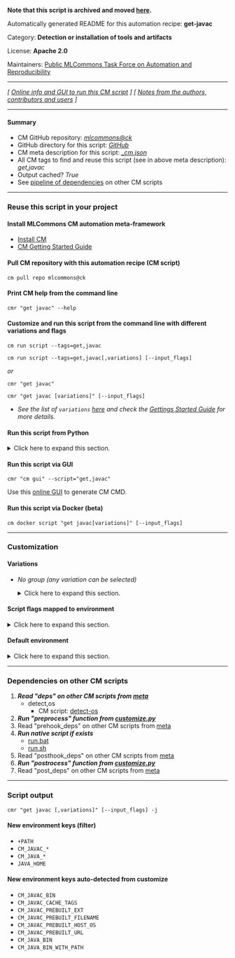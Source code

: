**Note that this script is archived and moved [here](https://github.com/mlcommons/cm4mlops/tree/main/script/get-javac).**



Automatically generated README for this automation recipe: **get-javac**

Category: **Detection or installation of tools and artifacts**

License: **Apache 2.0**

Maintainers: [Public MLCommons Task Force on Automation and Reproducibility](https://github.com/mlcommons/ck/blob/master/docs/taskforce.md)

---
*[ [Online info and GUI to run this CM script](https://access.cknowledge.org/playground/?action=scripts&name=get-javac,509280c497b24226) ] [ [Notes from the authors, contributors and users](README-extra.md) ]*

---
#### Summary

* CM GitHub repository: *[mlcommons@ck](https://github.com/mlcommons/ck/tree/dev/cm-mlops)*
* GitHub directory for this script: *[GitHub](https://github.com/mlcommons/ck/tree/dev/cm-mlops/script/get-javac)*
* CM meta description for this script: *[_cm.json](_cm.json)*
* All CM tags to find and reuse this script (see in above meta description): *get,javac*
* Output cached? *True*
* See [pipeline of dependencies](#dependencies-on-other-cm-scripts) on other CM scripts


---
### Reuse this script in your project

#### Install MLCommons CM automation meta-framework

* [Install CM](https://access.cknowledge.org/playground/?action=install)
* [CM Getting Started Guide](https://github.com/mlcommons/ck/blob/master/docs/getting-started.md)

#### Pull CM repository with this automation recipe (CM script)

```cm pull repo mlcommons@ck```

#### Print CM help from the command line

````cmr "get javac" --help````

#### Customize and run this script from the command line with different variations and flags

`cm run script --tags=get,javac`

`cm run script --tags=get,javac[,variations] [--input_flags]`

*or*

`cmr "get javac"`

`cmr "get javac [variations]" [--input_flags]`


* *See the list of `variations` [here](#variations) and check the [Gettings Started Guide](https://github.com/mlcommons/ck/blob/dev/docs/getting-started.md) for more details.*

#### Run this script from Python

<details>
<summary>Click here to expand this section.</summary>

```python

import cmind

r = cmind.access({'action':'run'
                  'automation':'script',
                  'tags':'get,javac'
                  'out':'con',
                  ...
                  (other input keys for this script)
                  ...
                 })

if r['return']>0:
    print (r['error'])

```

</details>


#### Run this script via GUI

```cmr "cm gui" --script="get,javac"```

Use this [online GUI](https://cKnowledge.org/cm-gui/?tags=get,javac) to generate CM CMD.

#### Run this script via Docker (beta)

`cm docker script "get javac[variations]" [--input_flags]`

___
### Customization


#### Variations

  * *No group (any variation can be selected)*
    <details>
    <summary>Click here to expand this section.</summary>

    * `_install`
      - Environment variables:
        - *CM_JAVAC_PREBUILT_INSTALL*: `on`
      - Workflow:

    </details>


#### Script flags mapped to environment
<details>
<summary>Click here to expand this section.</summary>

* `--install=value`  &rarr;  `CM_JAVAC_PREBUILT_INSTALL=value`

**Above CLI flags can be used in the Python CM API as follows:**

```python
r=cm.access({... , "install":...}
```

</details>

#### Default environment

<details>
<summary>Click here to expand this section.</summary>

These keys can be updated via `--env.KEY=VALUE` or `env` dictionary in `@input.json` or using script flags.

* CM_JAVAC_PREBUILT_VERSION: `19`
* CM_JAVAC_PREBUILT_BUILD: `36`
* CM_JAVAC_PREBUILT_URL: `https://download.java.net/openjdk/jdk${CM_JAVAC_PREBUILT_VERSION}/ri/`
* CM_JAVAC_PREBUILT_FILENAME: `openjdk-${CM_JAVAC_PREBUILT_VERSION}+${CM_JAVAC_PREBUILT_BUILD}_${CM_JAVAC_PREBUILT_HOST_OS}-x64_bin`

</details>

___
### Dependencies on other CM scripts


  1. ***Read "deps" on other CM scripts from [meta](https://github.com/mlcommons/ck/tree/dev/cm-mlops/script/get-javac/_cm.json)***
     * detect,os
       - CM script: [detect-os](https://github.com/mlcommons/ck/tree/master/cm-mlops/script/detect-os)
  1. ***Run "preprocess" function from [customize.py](https://github.com/mlcommons/ck/tree/dev/cm-mlops/script/get-javac/customize.py)***
  1. Read "prehook_deps" on other CM scripts from [meta](https://github.com/mlcommons/ck/tree/dev/cm-mlops/script/get-javac/_cm.json)
  1. ***Run native script if exists***
     * [run.bat](https://github.com/mlcommons/ck/tree/dev/cm-mlops/script/get-javac/run.bat)
     * [run.sh](https://github.com/mlcommons/ck/tree/dev/cm-mlops/script/get-javac/run.sh)
  1. Read "posthook_deps" on other CM scripts from [meta](https://github.com/mlcommons/ck/tree/dev/cm-mlops/script/get-javac/_cm.json)
  1. ***Run "postrocess" function from [customize.py](https://github.com/mlcommons/ck/tree/dev/cm-mlops/script/get-javac/customize.py)***
  1. Read "post_deps" on other CM scripts from [meta](https://github.com/mlcommons/ck/tree/dev/cm-mlops/script/get-javac/_cm.json)

___
### Script output
`cmr "get javac [,variations]" [--input_flags] -j`
#### New environment keys (filter)

* `+PATH`
* `CM_JAVAC_*`
* `CM_JAVA_*`
* `JAVA_HOME`
#### New environment keys auto-detected from customize

* `CM_JAVAC_BIN`
* `CM_JAVAC_CACHE_TAGS`
* `CM_JAVAC_PREBUILT_EXT`
* `CM_JAVAC_PREBUILT_FILENAME`
* `CM_JAVAC_PREBUILT_HOST_OS`
* `CM_JAVAC_PREBUILT_URL`
* `CM_JAVA_BIN`
* `CM_JAVA_BIN_WITH_PATH`